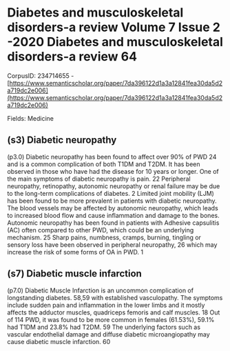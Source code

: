 # Diabetes and musculoskeletal disorders-a review Volume 7 Issue 2 -2020 Diabetes and musculoskeletal disorders-a review 64

CorpusID: 234714655 - [https://www.semanticscholar.org/paper/7da396122d1a3a12841fea30da5d2a719dc2e006](https://www.semanticscholar.org/paper/7da396122d1a3a12841fea30da5d2a719dc2e006)

Fields: Medicine

## (s3) Diabetic neuropathy
(p3.0) Diabetic neuropathy has been found to affect over 90% of PWD 24 and is a common complication of both T1DM and T2DM. It has been observed in those who have had the disease for 10 years or longer. One of the main symptoms of diabetic neuropathy is pain. 22 Peripheral neuropathy, retinopathy, autonomic neuropathy or renal failure may be due to the long-term complications of diabetes. 2 Limited joint mobility (LJM) has been found to be more prevalent in patients with diabetic neuropathy. The blood vessels may be affected by autonomic neuropathy, which leads to increased blood flow and cause inflammation and damage to the bones. Autonomic neuropathy has been found in patients with Adhesive capsulitis (AC) often compared to other PWD, which could be an underlying mechanism. 25 Sharp pains, numbness, cramps, burning, tingling or sensory loss have been observed in peripheral neuropathy, 26 which may increase the risk of some forms of OA in PWD. 1
## (s7) Diabetic muscle infarction
(p7.0) Diabetic Muscle Infarction is an uncommon complication of longstanding diabetes. 58,59 with established vasculopathy. The symptoms include sudden pain and inflammation in the lower limbs and it mostly affects the adductor muscles, quadriceps femoris and calf muscles. 18 Out of 114 PWD, it was found to be more common in females (61.53%), 59.1% had T1DM and 23.8% had T2DM. 59 The underlying factors such as vascular endothelial damage and diffuse diabetic microangiopathy may cause diabetic muscle infarction. 60
